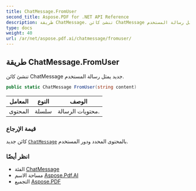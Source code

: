 ```yaml
---
title: ChatMessage.FromUser
second_title: Aspose.PDF for .NET API Reference
description: طريقة ChatMessage. تنشئ كائن ChatMessage جديد يمثل رسالة المستخدم
type: docs
weight: 40
url: /ar/net/aspose.pdf.ai/chatmessage/fromuser/
---
```

## طريقة ChatMessage.FromUser

تنشئ كائن ChatMessage جديد يمثل رسالة المستخدم.

```csharp
public static ChatMessage FromUser(string content)
```

| المعامل | النوع | الوصف |
| --- | --- | --- |
| المحتوى | سلسلة | محتويات الرسالة. |

### قيمة الإرجاع

كائن جديد [`ChatMessage`](../) بالمحتوى المحدد ودور المستخدم.

### انظر أيضًا

* الفئة [ChatMessage](../)
* مساحة الاسم [Aspose.Pdf.AI](../../../aspose.pdf.ai/)
* التجميع [Aspose.PDF](../../../)